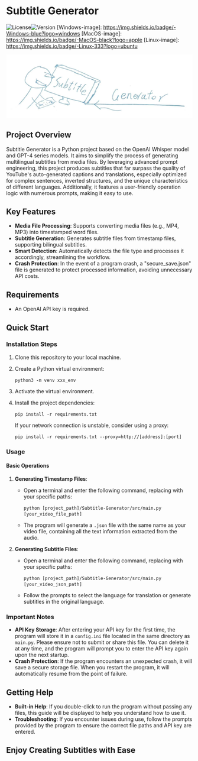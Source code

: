 
# Subtitle Generator

![License](https://img.shields.io/badge/license-MIT-blue)![Version](https://img.shields.io/badge/versions-v1.3.0-alpha-orange)
[Windows-image]: <https://img.shields.io/badge/-Windows-blue?logo=windows>
[MacOS-image]: <https://img.shields.io/badge/-MacOS-black?logo=apple>
[Linux-image]: <https://img.shields.io/badge/-Linux-333?logo=ubuntu>

![image](logo.jpg)

## Project Overview

Subtitle Generator is a Python project based on the OpenAI Whisper model and GPT-4 series models. It aims to simplify the process of generating multilingual subtitles from media files. By leveraging advanced prompt engineering, this project produces subtitles that far surpass the quality of YouTube's auto-generated captions and translations, especially optimized for complex sentences, inverted structures, and the unique characteristics of different languages. Additionally, it features a user-friendly operation logic with numerous prompts, making it easy to use.

## Key Features

- **Media File Processing**: Supports converting media files (e.g., MP4, MP3) into timestamped word files.
- **Subtitle Generation**: Generates subtitle files from timestamp files, supporting bilingual subtitles.
- **Smart Detection**: Automatically detects the file type and processes it accordingly, streamlining the workflow.
- **Crash Protection**: In the event of a program crash, a "secure_save.json" file is generated to protect processed information, avoiding unnecessary API costs.

## Requirements

- An OpenAI API key is required.

## Quick Start

### Installation Steps

1. Clone this repository to your local machine.
2. Create a Python virtual environment:

   ```
   python3 -m venv xxx_env
   ```

3. Activate the virtual environment.
4. Install the project dependencies:

   ```
   pip install -r requirements.txt
   ```

   If your network connection is unstable, consider using a proxy:

   ```
   pip install -r requirements.txt --proxy=http://[address]:[port]
   ```

### Usage

#### Basic Operations

1. **Generating Timestamp Files**:
   - Open a terminal and enter the following command, replacing with your specific paths:

     ```
     python [project_path]/Subtitle-Generator/src/main.py [your_video_file_path]
     ```

   - The program will generate a `.json` file with the same name as your video file, containing all the text information extracted from the audio.

2. **Generating Subtitle Files**:
   - Open a terminal and enter the following command, replacing with your specific paths:

     ```
     python [project_path]/Subtitle-Generator/src/main.py [your_video_json_path]
     ```

   - Follow the prompts to select the language for translation or generate subtitles in the original language.

### Important Notes

- **API Key Storage**: After entering your API key for the first time, the program will store it in a `config.ini` file located in the same directory as `main.py`. Please ensure not to submit or share this file. You can delete it at any time, and the program will prompt you to enter the API key again upon the next startup.
- **Crash Protection**: If the program encounters an unexpected crash, it will save a secure storage file. When you restart the program, it will automatically resume from the point of failure.

## Getting Help

- **Built-in Help**: If you double-click to run the program without passing any files, this guide will be displayed to help you understand how to use it.
- **Troubleshooting**: If you encounter issues during use, follow the prompts provided by the program to ensure the correct file paths and API key are entered.

## Enjoy Creating Subtitles with Ease
